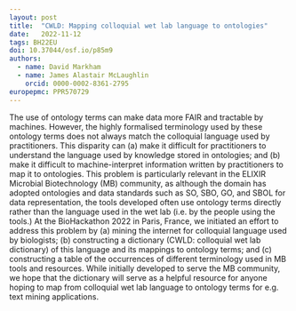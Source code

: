 ```yaml
---
layout: post
title:  "CWLD: Mapping colloquial wet lab language to ontologies"
date:   2022-11-12
tags: BH22EU
doi: 10.37044/osf.io/p85m9
authors:
  - name: David Markham
  - name: James Alastair McLaughlin
    orcid: 0000-0002-8361-2795
europepmc: PPR570729
---
```


The use of ontology terms can make data more FAIR and tractable by machines. However, the highly formalised terminology used by these ontology terms does not always match the colloquial language used by practitioners. This disparity can (a) make it difficult for practitioners to understand the language used by knowledge stored in ontologies; and (b) make it difficult to machine-interpret information written by practitioners to map it to ontologies. This problem is particularly relevant in the ELIXIR Microbial Biotechnology (MB) community, as although the domain has adopted ontologies and data standards such as SO, SBO, GO, and SBOL for data representation, the tools developed often use ontology terms directly rather than the language used in the wet lab (i.e. by the people using the tools.) At the BioHackathon 2022 in Paris, France, we initiated an effort to address this problem by (a) mining the internet for colloquial language used by biologists; (b) constructing a dictionary (CWLD: colloquial wet lab dictionary) of this language and its mappings to ontology terms; and (c) constructing a table of the occurrences of different terminology used in MB tools and resources. While initially developed to serve the MB community, we hope that the dictionary will serve as a helpful resource for anyone hoping to map from colloquial wet lab language to ontology terms for e.g. text mining applications.

